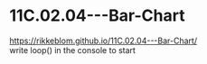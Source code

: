 # 11C.02.04---Bar-Chart
https://rikkeblom.github.io/11C.02.04---Bar-Chart/
<br> write loop() in the console to start
